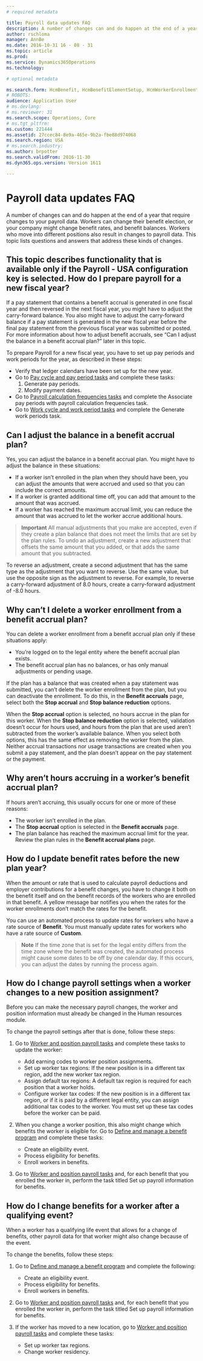 ```yaml
---
# required metadata

title: Payroll data updates FAQ
description: A number of changes can and do happen at the end of a year that require changes to your payroll data. Workers can change their benefit election, or your company might change benefit rates, and benefit balances. Workers who move into different positions also result in changes to payroll data. This topic lists questions and answers that address these kinds of changes.
author: rschloma
manager: AnnBe
ms.date: 2016-10-31 16 - 08 - 31
ms.topic: article
ms.prod: 
ms.service: Dynamics365Operations
ms.technology: 

# optional metadata

ms.search.form: HcmBenefit, HcmBenefitElementSetup, HcmWorkerEnrollment
# ROBOTS: 
audience: Application User
# ms.devlang: 
# ms.reviewer: 31
ms.search.scope: Operations, Core
# ms.tgt_pltfrm: 
ms.custom: 221444
ms.assetid: 27ccec84-8e9a-465e-9b2a-fbe88d974068
ms.search.region: USA
# ms.search.industry: 
ms.author: brpotter
ms.search.validFrom: 2016-11-30
ms.dyn365.ops.version: Version 1611

---
```


# Payroll data updates FAQ

A number of changes can and do happen at the end of a year that require changes to your payroll data. Workers can change their benefit election, or your company might change benefit rates, and benefit balances. Workers who move into different positions also result in changes to payroll data. This topic lists questions and answers that address these kinds of changes.

This topic describes functionality that is available only if the **Payroll - USA** configuration key is selected.
How do I prepare payroll for a new fiscal year?
-----------------------------------------------

If a pay statement that contains a benefit accrual is generated in one fiscal year and then reversed in the next fiscal year, you might have to adjust the carry-forward balance. You also might have to adjust the carry-forward balance if a pay statement is generated in the new fiscal year before the final pay statement from the previous fiscal year was submitted or posted. For more information about how to adjust benefit accruals, see “Can I adjust the balance in a benefit accrual plan?” later in this topic.

To prepare Payroll for a new fiscal year, you have to set up pay periods and work periods for the year, as described in these steps:
-   Verify that ledger calendars have been set up for the new year.
-   Go to [Pay cycle and pay period tasks](noam-usa-pay-cycle-pay-period-tasks-sample.md) and complete these tasks:
    1.  Generate pay periods.
    2.  Modify payment dates.
-   Go to [Payroll calculation frequencies tasks](noam-usa-payroll-calculation-frequencies-tasks.md) and complete the Associate pay periods with payroll calculation frequencies task.
-   Go to [Work cycle and work period tasks](noam-usa-work-cycle-work-period-tasks.md) and complete the Generate work periods task.

## Can I adjust the balance in a benefit accrual plan?
Yes, you can adjust the balance in a benefit accrual plan. You might have to adjust the balance in these situations:

-   If a worker isn’t enrolled in the plan when they should have been, you can adjust the amounts that were accrued and used so that you can include the correct amounts.
-   If a worker is granted additional time off, you can add that amount to the amount that was accrued.
-   If a worker has reached the maximum accrual limit, you can reduce the amount that was accrued to let the worker accrue additional hours.

>**Important**
>All manual adjustments that you make are accepted, even if they create a plan balance that does not meet the limits that are set by the plan rules. To undo an adjustment, create a new adjustment that offsets the same amount that you added, or that adds the same amount that you subtracted.

To reverse an adjustment, create a second adjustment that has the same type as the adjustment that you want to reverse. Use the same value, but use the opposite sign as the adjustment to reverse. For example, to reverse a carry-forward adjustment of 8.0 hours, create a carry-forward adjustment of -8.0 hours.

## Why can’t I delete a worker enrollment from a benefit accrual plan?
You can delete a worker enrollment from a benefit accrual plan only if these situations apply:

-   You’re logged on to the legal entity where the benefit accrual plan exists.
-   The benefit accrual plan has no balances, or has only manual adjustments or pending usage.

If the plan has a balance that was created when a pay statement was submitted, you can’t delete the worker enrollment from the plan, but you can deactivate the enrollment. To do this, in the **Benefit accruals** page, select both the **Stop accrual** and **Stop balance reduction** options. 

When the **Stop accrual** option is selected, no hours accrue in the plan for this worker. When the **Stop balance reduction** option is selected, validation doesn’t occur for hours used, and hours from the plan that are used aren’t subtracted from the worker’s available balance. When you select both options, this has the same effect as removing the worker from the plan. Neither accrual transactions nor usage transactions are created when you submit a pay statement, and the plan doesn’t appear on the pay statement or the payment.

## Why aren’t hours accruing in a worker’s benefit accrual plan?
If hours aren’t accruing, this usually occurs for one or more of these reasons:

-   The worker isn’t enrolled in the plan.
-   The **Stop accrual** option is selected in the **Benefit accruals** page.
-   The plan balance has reached the maximum accrual limit for the year. Review the plan rules in the **Benefit accrual plans** page.

## How do I update benefit rates before the new plan year?
When the amount or rate that is used to calculate payroll deductions and employer contributions for a benefit changes, you have to change it both on the benefit itself and on the benefit records of the workers who are enrolled in that benefit. A yellow message bar notifies you when the rates for the worker enrollments don’t match the rates for the benefit.

You can use an automated process to update rates for workers who have a rate source of **Benefit**. You must manually update rates for workers who have a rate source of **Custom**.

> **Note**
>If the time zone that is set for the legal entity differs from the time zone where the benefit was created, the automated process might cause some dates to be off by one calendar day. If this occurs, you can adjust the dates by running the process again.

## How do I change payroll settings when a worker changes to a new position assignment?
Before you can make the necessary payroll changes, the worker and position information must already be changed in the Human resources module.

To change the payroll settings after that is done, follow these steps:
1.  Go to [Worker and position payroll tasks](noam-usa-worker-position-payroll-tasks.md) and complete these tasks to update the worker:
    -   Add earning codes to worker position assignments.
    -   Set up worker tax regions: If the new position is in a different tax region, add the new worker tax region.
    -   Assign default tax regions: A default tax region is required for each position that a worker holds.
    -   Configure worker tax codes: If the new position is in a different tax region, or if it is paid by a different legal entity, you can assign additional tax codes to the worker. You must set up these tax codes before the worker can be paid.

2.  When you change a worker position, this also might change which benefits the worker is eligible for. Go to [Define and manage a benefit program](..manage-benefit-program.md) and complete these tasks:
    -   Create an eligibility event.
    -   Process eligibility for benefits.
    -   Enroll workers in benefits.

3.  Go to [Worker and position payroll tasks](noam-usa-worker-position-payroll-tasks.md) and, for each benefit that you enrolled the worker in, perform the task titled Set up payroll information for benefits.

## How do I change benefits for a worker after a qualifying event?
When a worker has a qualifying life event that allows for a change of benefits, other payroll data for that worker might also change because of the event.

To change the benefits, follow these steps:
1.  Go to [Define and manage a benefit program](..manage-benefit-program.md) and complete the following:
    -   Create an eligibility event.
    -   Process eligibility for benefits.
    -   Enroll workers in benefits.

2.  Go to [Worker and position payroll tasks](noam-usa-worker-position-payroll-tasks.md) and, for each benefit that you enrolled the worker in, perform the task titled Set up payroll information for benefits.
3.  If the worker has moved to a new location, go to [Worker and position payroll tasks](noam-usa-worker-position-payroll-tasks.md) and complete these tasks:
    -   Set up worker tax regions.
    -   Change worker residency.



